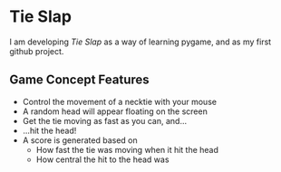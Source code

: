 # Tie Slap
I am developing *Tie Slap* as a way of learning pygame, and as my first github project.

## Game Concept Features
- Control the movement of a necktie with your mouse
- A random head will appear floating on the screen
- Get the tie moving as fast as you can, and...
- ...hit the head!
- A score is generated based on
  -  How fast the tie was moving when it hit the head
  -  How central the hit to the head was